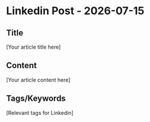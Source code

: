 # Linkedin Post - 2026-07-15

## Title
[Your article title here]

## Content
[Your article content here]

## Tags/Keywords
[Relevant tags for Linkedin]
